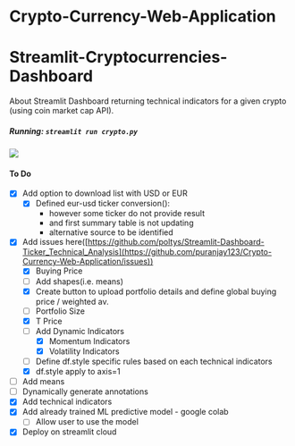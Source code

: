 # Crypto-Currency-Web-Application
# Streamlit-Cryptocurrencies-Dashboard
About Streamlit Dashboard returning technical indicators for a given crypto (using coin market cap API).

##### Running: `streamlit run crypto.py`
![](https://github.com/poltys/Streamlit-Cryptocurrencies-Dashboard/blob/master/extra/streamlit-crypto-2020-08-31-17-08-89.gif)

#### To Do
- [X] Add option to download list with USD or EUR
  - [X] Defined eur-usd ticker conversion():
    - however some ticker do not provide result
    - and first summary table is not updating
    - alternative source to be identified
- [X] Add issues here([https://github.com/poltys/Streamlit-Dashboard-Ticker_Technical_Analysis](https://github.com/puranjay123/Crypto-Currency-Web-Application/issues))
  - [X] Buying Price
  - [ ] Add shapes(i.e. means)
  - [X] Create button to upload portfolio details and define global buying price / weighted av.
  - [ ] Portfolio Size
  - [X] T Price
  - [ ] Add Dynamic Indicators
    - [X] Momentum Indicators
    - [X] Volatility Indicators
  - [ ] Define df.style specific rules based on each technical indicators
  - [X] df.style apply to axis=1
- [ ] Add means
- [ ] Dynamically generate annotations
- [X] Add technical indicators
- [X] Add already trained ML predictive model - google colab
  - [ ] Allow user to use the model
- [X] Deploy on streamlit cloud
